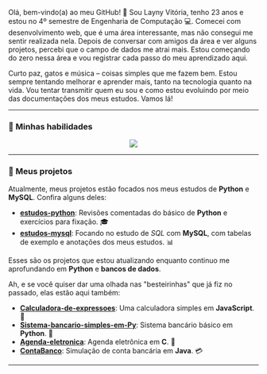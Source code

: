 Olá, bem-vindo(a) ao meu GitHub! 👋
Sou Layny Vitória, tenho 23 anos e estou no 4º semestre de Engenharia de Computação 💻. Comecei com desenvolvimento web, que é uma área interessante, mas não consegui me sentir realizada nela. Depois de conversar com amigos da área e ver alguns projetos, percebi que o campo de dados me atrai mais. Estou começando do zero nessa área e vou registrar cada passo do meu aprendizado aqui.

Curto paz, gatos e música – coisas simples que me fazem bem. Estou sempre tentando melhorar e aprender mais, tanto na tecnologia quanto na vida. Vou tentar transmitir quem eu sou e como estou evoluindo por meio das documentações dos meus estudos. Vamos lá!

---

### 🌟 Minhas habilidades
<p align="center">
  <a href="https://skillicons.dev">
    <img src="https://skillicons.dev/icons?i=html,css,js,c,react,java,py,git&theme=dark&perline=8" />
  </a>
</p>

---

### 🚀 Meus projetos
Atualmente, meus projetos estão focados nos meus estudos de **Python** e **MySQL**. Confira alguns deles:

- **[estudos-python](https://github.com/laynyv/estudos-python)**: Revisões comentadas do básico de **Python** e exercícios para fixação. 🎓
- **[estudos-mysql](https://github.com/laynyv/estudos-mysql)**: Focando no estudo de *SQL* com **MySQL**, com tabelas de exemplo e anotações dos meus estudos. 📊

Esses são os projetos que estou atualizando enquanto continuo me aprofundando em **Python** e **bancos de dados**.

Ah, e se você quiser dar uma olhada nas "besteirinhas" que já fiz no passado, elas estão aqui também:

- **[Calculadora-de-expressoes](https://github.com/laynyv/Calculadora-de-expressoes)**: Uma calculadora simples em **JavaScript**. 🧮
- **[Sistema-bancario-simples-em-Py](https://github.com/laynyv/Sistema-bancario-simples-em-Py)**: Sistema bancário básico em **Python**. 💸
- **[Agenda-eletronica](https://github.com/laynyv/Agenda-eletronica)**: Agenda eletrônica em **C**. 📅
- **[ContaBanco](https://github.com/laynyv/ContaBanco)**: Simulação de conta bancária em **Java**. 💳

---
